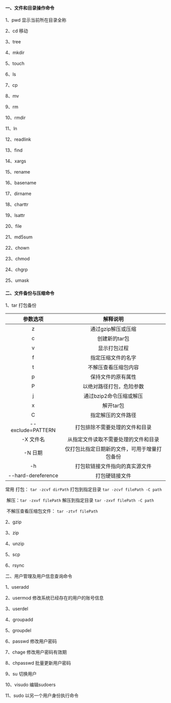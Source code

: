 

#### 一、文件和目录操作命令

1、pwd	显示当前所在目录全称

2、cd	移动

3、tree

4、mkdir

5、touch

6、ls

7、cp

8、mv

9、rm

10、rmdir

11、ln

12、readlink

13、find

14、xargs

15、rename

16、basename

17、dirname

18、charttr

19、lsattr

20、file

21、md5sum

22、chown

23、chmod

24、chgrp

25、umask

#### 二、文件备份与压缩命令

1、tar	打包备份

|      参数选项      |                   解释说明                   |
| :----------------: | :------------------------------------------: |
|         z          |              通过gzip解压或压缩              |
|         c          |                创建新的tar包                 |
|         v          |                 显示打包过程                 |
|         f          |              指定压缩文件的名字              |
|         t          |             不解压查看压缩包内容             |
|         p          |              保持文件的原有属性              |
|         P          |           以绝对路径打包，危险参数           |
|         j          |           通过bzip2命令压缩或解压            |
|         x          |                  解开tar包                   |
|         C          |              指定解压的文件路径              |
| --exclude=PATTERN  |        打包排除不需要处理的文件和目录        |
|     -X 文件名      |     从指定文件读取不需要处理的文件和目录     |
|      -N 日期       | 仅打包比指定日期新的文件，可用于增量打包备份 |
|         -h         |        打包软链接文件指向的真实源文件        |
| --hard-dereference |                打包硬链接文件                |

常用    打包：	`tar -zcvf dirPath`	打包到指定目录	`tar -zcvf filePath -C path`

​			解压：`tar -zxvf filePath`      解压到指定目录 	`tar -zxvf filePath -C path`

​			不解压查看压缩包文件：	`tar -ztvf filePath`

2、gzip 

3、zip

4、unzip

5、scp

6、rsync

二、用户管理及用户信息查询命令

1、useradd

2、usermod	修改系统已经存在的用户的账号信息

3、userdel

4、groupadd

5、groupdel

6、passwd	修改用户密码

7、chage	修改用户密码有效期

8、chpasswd	批量更新用户密码

9、su	切换用户

10、visudo	编辑sudoers

11、sudo	以另一个用户身份执行命令